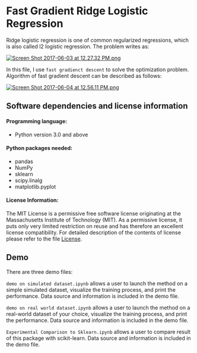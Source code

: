 # Fast Gradient Ridge Logistic Regression

Ridge logistic regression is one of common regularized regressions, which is also called l2 logistic regression. The problem writes as:

[![Screen Shot 2017-06-03 at 12.27.32 PM.png](https://s12.postimg.org/3vvd3ert9/Screen_Shot_2017-06-03_at_12.27.32_PM.png)](https://postimg.org/image/pv1rqm8nd/)

In this file, I use `fast gradienct descent` to solve the optimization problem. Algorithm of fast gradient descent can be described as follows:

[![Screen Shot 2017-06-04 at 12.56.11 PM.png](https://s1.postimg.org/haenfii4v/Screen_Shot_2017-06-04_at_12.56.11_PM.png)](https://postimg.org/image/rx8gkxqa3/)

## Software dependencies and license information
#### Programming language: 

- Python version 3.0 and above 

#### Python packages needed:

- pandas
- NumPy
- sklearn
- scipy.linalg
- matplotlib.pyplot

#### License Information:
The MIT License is a permissive free software license originating at the Massachusetts Institute of Technology (MIT). As a permissive license, it puts only very limited restriction on reuse and has therefore an excellent license compatibility. For detailed description of the contents of license please refer to the file [License](https://github.com/wangbeiqi199159/analyze-of-seattle-airbnb-hosts/blob/master/LICENSE).

## Demo

There are three demo files:

`demo on simulated dataset.ipynb` allows a user to launch the method on a simple simulated dataset,
visualize the training process, and print the performance. Data source and information is included in the demo file.

`demo on real world dataset.ipynb` allows a user to launch the method on a real-world dataset of your
choice, visualize the training process, and print the performance. Data source and information is included in the demo file.

`Experimental Comparison to Sklearn.ipynb` allows a user to compare result of this package with scikit-learn. Data source and information is included in the demo file.

